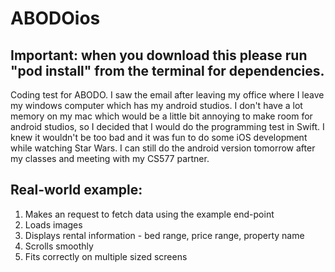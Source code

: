 # ABODOios

## Important: when you download this please run "pod install" from the terminal for dependencies.

Coding test for ABODO. I saw the email after leaving my office where I leave my windows computer which has my android studios. I don't have a lot memory on my mac which would be a little bit annoying to make room for android studios, so I decided that I would do the programming test in Swift. I knew it wouldn't be too bad and it was fun to do some iOS development while watching Star Wars. I can still do the android version tomorrow after my classes and meeting with my CS577 partner.

## Real-world example:
1. Makes an request to fetch data using the example end-point
2. Loads images
3. Displays rental information - bed range, price range, property name
4. Scrolls smoothly
5. Fits correctly on multiple sized screens
